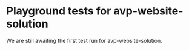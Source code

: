 # Playground tests for avp-website-solution
We are still awaiting the first test run for avp-website-solution.
